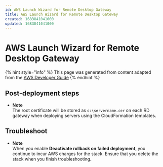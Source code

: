 ```yaml
---
id: AWS Launch Wizard for Remote Desktop Gateway
title: AWS Launch Wizard for Remote Desktop Gateway
created: 1683841041000
updated: 1683841041000
---
```

# AWS Launch Wizard for Remote Desktop Gateway

{% hint style="info" %}
This page was generated from content adapted from the [AWS Developer Guide](https://github.com/awsdocs/aws-launch-wizard-user-guide.git)
{% endhint %}

## Post-deployment steps

- **Note**  
The root certificate will be stored as `c:\servername.cer` on each RD gateway when deploying servers using the CloudFormation templates\.


## Troubleshoot

- **Note**  
When you enable **Deactivate rollback on failed deployment**, you continue to incur AWS charges for the stack\. Ensure that you delete the stack when you finish troubleshooting\.

